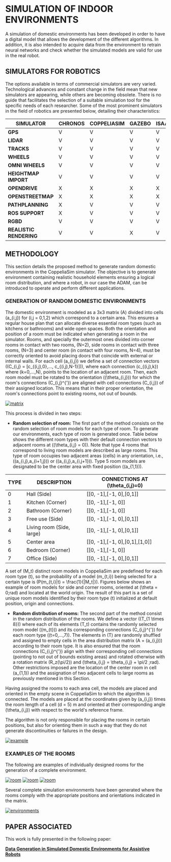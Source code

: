 # SIMULATION OF INDOOR ENVIRONMENTS


A simulation of domestic environments has been developed in order to have a digital model that allows the development of the different algorithms. In addition, it is also intended to acquire data from the environment to retrain neural networks and check whether the simulated models are valid for use in the real robot. 


## SIMULATORS FOR ROBOTICS

The options available in terms of commercial simulators are very varied. Technological advances and constant change in the field mean that new simulators are appearing, while others are becoming obsolete. There is no guide that facilitates the selection of a suitable simulation tool for the specific needs of each researcher. Some of the most prominent simulators in the field of robotics are presented below, detailing their characteristics:

| **SIMULATOR**         | **CHRONOS** | **COPPELIASIM** | **GAZEBO** | **ISAAC** | **UNITY** | **WEBOTS** |
|------------------------|-------------|-----------------|------------|-----------|-----------|------------|
| **GPS**               | V           | V               | V          | V         | V         | V          |
| **LIDAR**             | V           | V               | V          | V         | V         | V          |
| **TRACKS**            | V           | V               | V          | V         | V         | V          |
| **WHEELS**            | V           | V               | V          | V         | V         | V          |
| **OMNI WHEELS**       | V           | V               | V          | V         | V         | V          |
| **HEIGHTMAP IMPORT**  | V           | V               | V          | V         | V         | V          |
| **OPENDRIVE**         | X           | X               | X          | X         | X         | V          |
| **OPENSTREETMAP**     | X           | X               | X          | X         | X         | V          |
| **PATHPLANNING**      | X           | V               | V          | V         | X         | V          |
| **ROS SUPPORT**       | X           | V               | V          | V         | X         | V          |
| **RGBD**              | V           | V               | V          | V         | V         | V          |
| **REALISTIC RENDERING**| V           | V               | X          | V         | V         | X          |



## METHODOLOGY

This section details the proposed method to generate random domestic environments in the CoppeliaSim simulator. The objective is to generate environment containing realistic household elements ensuring a logical room distribution, and where a robot, in our case the ADAM, can be introduced to operate and perform different applications. 


### GENERATION OF RANDOM DOMESTIC ENVIRONMENTS
The domestic environment is modeled as a 3x3 matrix \(A\) divided into cells \(a_{i,j}\) for \(i,j = 0,1,2\) which correspond to a certain area. This ensures a regular house plan that can allocate diverse essential room types (such as kitchens or bathrooms) and wide open spaces. Both the orientation and position of a room must be indicated when generating a room in the simulator. Rooms, and specially the outermost ones divided into corner rooms in contact with two rooms, \(N=2\), side rooms in contact with three rooms, \(N=3\) and center room (in contact with four rooms, N=4), must be correctly oriented to avoid placing doors that coincide with external or internal walls. For each cell \(a_{i,j}\) we define a set of connection vectors \((C_{i,j} = [c_{(i,j),0},..., c_{(i,j),N-1}])\), where each connection \(c_{(i,j),k}\) where \(k=0,...,N\), points to the location of an adjacent room. Then, each room model must be rotated to the orientation \((\theta_{i,j})\) for which the room's connections \(C_{i,j}^{'}\) are aligned with cell connections \(C_{i,j}\) of their assigned location. This means that in their proper orientation, the room's connections point to existing rooms, not out of bounds.

[![matrix](../fig/1.png)](https://ieeexplore.ieee.org/abstract/document/10535940)

This process is divided in two steps:

* **Random selection of room:** The first part of the method consists on the random selection of room models for each type of room. To generate our environments, each type of room is generated once. Table below shows the different room types with their default connection vectors to adjacent rooms at \((\theta_{i,j} = 0)\). Note that type 4 rooms that correspond to living room models are described as large rooms. This type of room occupies two adjacent areas (cells) in any orientation, i.e., \((a_{i,j},a_{i+1,j})\) or \((a_{i,j},a_{i,j+1})\). Type 5 room models are designated to be the center area with fixed position \((a_{1,1})\).

|**TYPE**|**DESCRIPTION**|**CONNECTIONS AT \(\theta_{i,j}=0\)**|
|-------------------|----------------|------|
|0|Hall (Side) |[[0, -1],[-1, 0],[0,1]]|
|1|Kitchen (Corner) |[[0, -1],[-1, 0]]|
|2|Bathroom (Corner)|[[0, -1],[-1, 0]]|
|3|Free use (Side)|[[0, -1],[-1, 0],[0,1]]|
|4|Living room (Side, large)|[[0, -1],[-1, 0],[0,1]]|
|5|Center area|[[0, -1],[-1, 0],[0,1],[1,0]]|
|6|Bedroom (Corner)|[[0, -1],[-1, 0]]|
|7|Office (Side)|[[0, -1],[-1, 0],[0,1]]|


A set of \(M_t\) distinct room models in CoppeliaSim are predefined for each room type \(t\), so the probability of a model \(m_{t,i}\) being selected for a certain type is \(P(m_{t,i}|t) = \frac{1}{|M_t|}\). Figures below shows an example of room models for side and corner rooms, oriented at \(\theta = 0\;rad\) and located at the world origin. The result of this part is a set of unique room models identified by their room type \(t\) initialized at default position, origin and connections.


* **Random distribution of rooms:**  The second part of the method consist in the random distribution of the rooms. We define a vector \((T_{1 \times 8})\) where each of its elements \(T_t\) contains the randomly selected room model \((m_{t})\) and its corresponding connections \(C_{i,j}^{'}\) for each room type \((t=0,...,7)\). The elements in \(T\) are randomly shuffled and assigned to empty cells in the area distribution matrix \(A = (a_{i,j})\) according to their room type. It is also ensured that the room connections \(C_{i,j}^{'}\) align with their corresponding cell connections (pointing to not out of bounds existing areas) and rotated otherwise with a rotation matrix \(R_z(\pi/2)\) and \(\theta_{i,j} = \theta_{i,j} + \pi/2 \;rad\). Other restrictions imposed are the location of the center room in cell \(a_{1,1}\) and the assignation of two adjacent cells to large rooms as previously mentioned in this Section.

Having assigned the rooms to each area cell, the models are placed and oriented in the empty scene in CoppeliaSim to which the algorithm is connected. The models are placed at the coordinates given by \(a_{i,j}\) times the room length of a cell \(d = 5\) m and oriented at their corresponding angle \(\theta_{i,j}\) with respect to the world's reference frame.

The algorithm is not only responsible for placing the rooms in certain positions, but also for orienting them in such a way that they do not generate discontinuities or failures in the design.


[![example](../fig/7.png)](https://ieeexplore.ieee.org/abstract/document/10535940)

### EXAMPLES OF THE ROOMS

The following are examples of individually designed rooms for the generation of a complete environment.

[![room](../fig/3.png)](https://ieeexplore.ieee.org/abstract/document/10535940)
[![room](../fig/4.png)](https://ieeexplore.ieee.org/abstract/document/10535940)
[![room](../fig/5.png)](https://ieeexplore.ieee.org/abstract/document/10535940)


Several complete simulation environments have been generated where the rooms comply with the appropriate positions and orientations indicated in the matrix.

[![environments](../fig/6.png)](https://ieeexplore.ieee.org/abstract/document/10535940)

## PAPER ASSOCIATED
This work is fully presented in the following paper:

**[Data Generation in Simulated Domestic Environments for Assistive Robots](https://ieeexplore.ieee.org/document/10796919)**
